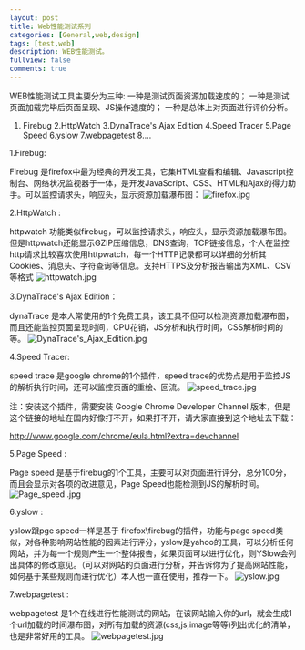 ```yaml
---
layout: post
title: Web性能测试系列
categories: [General,web,design]
tags: [test,web]
description: WEB性能测试。
fullview: false
comments: true
---
```


 WEB性能测试工具主要分为三种:
一种是测试页面资源加载速度的；
一种是测试页面加载完毕后页面呈现、JS操作速度的；
一种是总体上对页面进行评价分析。

1. Firebug
2.HttpWatch 
3.DynaTrace's Ajax Edition
4.Speed Tracer
5.Page Speed 
6.yslow 
7.webpagetest 
8....

1.Firebug:

Firebug 是firefox中最为经典的开发工具，它集HTML查看和编辑、Javascript控制台、网络状况监视器于一体，是开发JavaScript、CSS、HTML和Ajax的得力助手。可以监控请求头，响应头，显示资源加载瀑布图：
![][1]


2.HttpWatch :

httpwatch 功能类似firebug，可以监控请求头，响应头，显示资源加载瀑布图。但是httpwatch还能显示GZIP压缩信息，DNS查询，TCP链接信息，个人在监控http请求比较喜欢使用httpwatch，每一个HTTP记录都可以详细的分析其 Cookies、消息头、字符查询等信息。支持HTTPS及分析报告输出为XML、CSV等格式
![][2]


3.DynaTrace's Ajax Edition：

dynaTrace 是本人常使用的1个免费工具，该工具不但可以检测资源加载瀑布图，而且还能监控页面呈现时间，CPU花销，JS分析和执行时间，CSS解析时间的等。
![][3]


4.Speed Tracer:

speed trace 是google chrome的1个插件，speed trace的优势点是用于监控JS的解析执行时间，还可以监控页面的重绘、回流。
![][4]

注：安装这个插件，需要安装 Google Chrome Developer Channel 版本，但是这个链接的地址在国内好像打不开，如果打不开，请大家直接到这个地址去下载：

http://www.google.com/chrome/eula.html?extra=devchannel

5.Page Speed :

Page speed 是基于firebug的1个工具，主要可以对页面进行评分，总分100分，而且会显示对各项的改进意见，Page Speed也能检测到JS的解析时间。
![][5]


6.yslow :

yslow跟pge speed一样是基于 firefox\firebug的插件，功能与page speed类似，对各种影响网站性能的因素进行评分，yslow是yahoo的工具，可以分析任何网站，并为每一个规则产生一个整体报告，如果页面可以进行优化，则YSlow会列出具体的修改意见。（可以对网站的页面进行分析，并告诉你为了提高网站性能，如何基于某些规则而进行优化）本人也一直在使用，推荐一下。
![][6]

7.webpagetest :

webpagetest 是1个在线进行性能测试的网站，在该网站输入你的url，就会生成1个url加载的时间瀑布图，对所有加载的资源(css,js,image等等)列出优化的清单，也是非常好用的工具。
![][7]


  [1]: ./assets/img/firefox.jpg "firefox.jpg"
  [2]: ./assets/img/httpwatch.jpg "httpwatch.jpg"
  [3]: ./assets/img/DynaTrace%27s_Ajax_Edition.jpg "DynaTrace's_Ajax_Edition.jpg"
  [4]: ./assets/img/speed_trace.jpg "speed_trace.jpg"
  [5]: ./assets/img/Page_speed%20.jpg "Page_speed .jpg"
  [6]: ./assets/img/yslow.jpg "yslow.jpg"
  [7]: ./assets/img/webpagetest.jpg "webpagetest.jpg"
